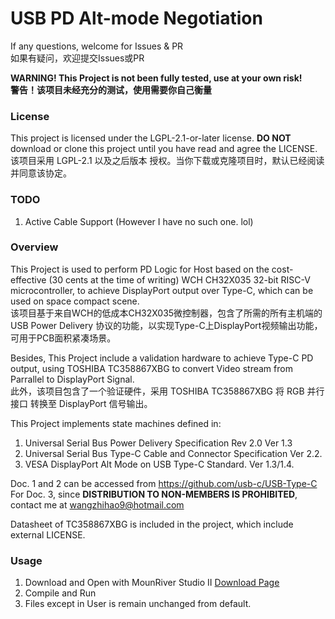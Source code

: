 # USB PD Alt-mode Negotiation

If any questions, welcome for Issues & PR   
如果有疑问，欢迎提交Issues或PR

**WARNING! This Project is not been fully tested, use at your own risk!**   
**警告！该项目未经充分的测试，使用需要你自己衡量**

### License

This project is licensed under the LGPL-2.1-or-later license. **DO NOT** download or clone this project until you have read and agree the LICENSE.     
该项目采用 LGPL-2.1 以及之后版本 授权。当你下载或克隆项目时，默认已经阅读并同意该协定。

### TODO

1. Active Cable Support (However I have no such one. lol)

### Overview

This Project is used to perform PD Logic for Host based on the cost-effective (30 cents at the time of writing) WCH CH32X035 32-bit RISC-V microcontroller, to achieve DisplayPort output over Type-C, which can be used on space compact scene.    
该项目基于来自WCH的低成本CH32X035微控制器，包含了所需的所有主机端的 USB Power Delivery 协议的功能，以实现Type-C上DisplayPort视频输出功能，可用于PCB面积紧凑场景。

Besides, This Project include a validation hardware to achieve Type-C PD output, using TOSHIBA TC358867XBG to convert Video stream from Parrallel to DisplayPort Signal.   
此外，该项目包含了一个验证硬件，采用 TOSHIBA TC358867XBG 将 RGB 并行接口 转换至 DisplayPort 信号输出。

This Project implements state machines defined in:
1. Universal Serial Bus Power Delivery Specification Rev 2.0 Ver 1.3
2. Universal Serial Bus Type-C Cable and Connector Specification Ver 2.2.
3. VESA DisplayPort Alt Mode on USB Type-C Standard. Ver 1.3/1.4.

Doc. 1 and 2 can be accessed from https://github.com/usb-c/USB-Type-C   
For Doc. 3, since **DISTRIBUTION TO NON-MEMBERS IS PROHIBITED**, contact me at [wangzhihao9@hotmail.com](mailto:wangzhihao9@hotmail.com)

Datasheet of TC358867XBG is included in the project, which include external LICENSE.

### Usage

1. Download and Open with MounRiver Studio II [Download Page](http://www.mounriver.com/download)
2. Compile and Run
3. Files except in User is remain unchanged from default.
